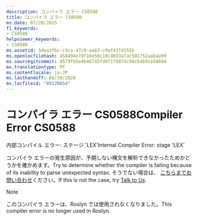 ```yaml
---
description: コンパイラ エラー CS0588
title: コンパイラ エラー CS0588
ms.date: 07/20/2015
f1_keywords:
- CS0588
helpviewer_keywords:
- CS0588
ms.assetid: 5dea3fbc-c9ca-47c9-aa83-c9af43fd155b
ms.openlocfilehash: 458494e79f16e58c10c4693a7ac501752aabaa99
ms.sourcegitcommit: d579fb5e4b46745fd0f1f8874c94c6469ce58604
ms.translationtype: MT
ms.contentlocale: ja-JP
ms.lasthandoff: 08/30/2020
ms.locfileid: "89120654"
---
```

# <a name="compiler-error-cs0588"></a><span data-ttu-id="07dce-103">コンパイラ エラー CS0588</span><span class="sxs-lookup"><span data-stu-id="07dce-103">Compiler Error CS0588</span></span>

<span data-ttu-id="07dce-104">内部コンパイル エラー: ステージ 'LEX'</span><span class="sxs-lookup"><span data-stu-id="07dce-104">Internal Compiler Error: stage 'LEX'</span></span>

 <span data-ttu-id="07dce-105">コンパイラ エラーの発生原因が、予期しない構文を解析できなかったためかどうかを確かめます。</span><span class="sxs-lookup"><span data-stu-id="07dce-105">Try to determine whether the compiler is failing because of its inability to parse unexpected syntax.</span></span> <span data-ttu-id="07dce-106">そうでない場合は、 [こちらまでお問い合わせ](/visualstudio/ide/feedback-options)ください。</span><span class="sxs-lookup"><span data-stu-id="07dce-106">If this is not the case, try [Talk to Us](/visualstudio/ide/feedback-options).</span></span>

> [!NOTE]
> <span data-ttu-id="07dce-107">このコンパイラ エラーは、Roslyn では使用されなくなりました。</span><span class="sxs-lookup"><span data-stu-id="07dce-107">This compiler error is no longer used in Roslyn.</span></span>
